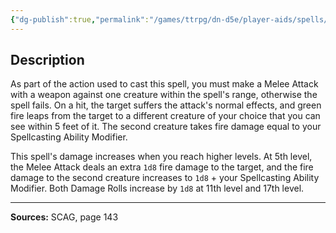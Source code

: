 ```yaml
---
{"dg-publish":true,"permalink":"/games/ttrpg/dn-d5e/player-aids/spells/cantrips/greenflame-blade/","tags":["ttrpg/dnd/5e","verbal","material","damage","spell"],"noteIcon":""}
---
```



## Description
As part of the action used to cast this spell, you must make a Melee Attack with a weapon against one creature within the spell's range, otherwise the spell fails.
On a hit, the target suffers the attack's normal effects, and green fire leaps from the target to a different creature of your choice that you can see within 5 feet of it.
The second creature takes fire damage equal to your Spellcasting Ability Modifier.

This spell's damage increases when you reach higher levels.
At 5th level, the Melee Attack deals an extra `1d8` fire damage to the target, and the fire damage to the second creature increases to `1d8` + your Spellcasting Ability Modifier.
Both Damage Rolls increase by `1d8` at 11th level and 17th level.

---

**Sources:** SCAG, page 143
